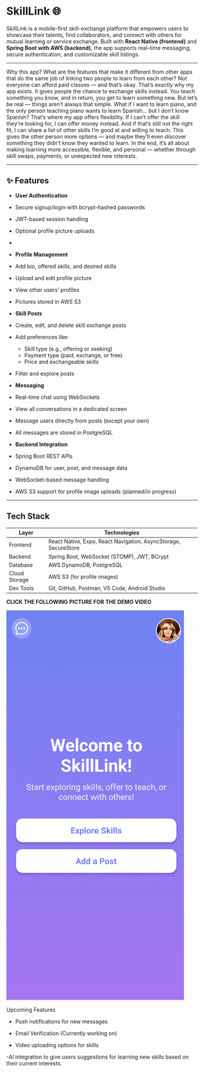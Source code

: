 # SkillLink 🌐

SkillLink is a mobile-first skill-exchange platform that empowers users to showcase their talents, find collaborators, and connect with others for mutual learning or service exchange. Built with **React Native (frontend)** and **Spring Boot with AWS (backend)**, the app supports real-time messaging, secure authentication, and customizable skill listings.

---
Why this app? What are the features that make it different from other apps that do the same job of linking two people to learn from each other?
Not everyone can afford paid classes — and that’s okay. That’s exactly why my app exists. It gives people the chance to exchange skills instead. You teach something you know, and in return, you get to learn something new. But let’s be real — things aren’t always that simple. What if I want to learn piano, and the only person teaching piano wants to learn Spanish… but I don’t know Spanish? That’s where my app offers flexibility. If I can’t offer the skill they’re looking for, I can offer money instead. And if that’s still not the right fit, I can share a list of other skills I’m good at and willing to teach. This gives the other person more options — and maybe they’ll even discover something they didn’t know they wanted to learn. In the end, it’s all about making learning more accessible, flexible, and personal — whether through skill swaps, payments, or unexpected new interests.

---
## ✨ Features

-  **User Authentication**
  - Secure signup/login with bcrypt-hashed passwords
  - JWT-based session handling
  - Optional profile picture uploads
  - 

-  **Profile Management**
  - Add bio, offered skills, and desired skills
  - Upload and edit profile picture
  - View other users’ profiles
  - Pictures stored in AWS S3

-  **Skill Posts**
  - Create, edit, and delete skill exchange posts
  - Add preferences like:
    - Skill type (e.g., offering or seeking)
    - Payment type (paid, exchange, or free)
    - Price and exchangeable skills
  - Filter and explore posts

-  **Messaging**
  - Real-time chat using WebSockets
  - View all conversations in a dedicated screen
  - Message users directly from posts (except your own)
  - All messages are stored in PostgreSQL

-  **Backend Integration**
  - Spring Boot REST APIs
  - DynamoDB for user, post, and message data
  - WebSocket-based message handling
  - AWS S3 support for profile image uploads (planned/in progress)

---

##  Tech Stack

| Layer        | Technologies                                                    | 
|--------------|-----------------------------------------------------------------|
| Frontend     | React Native, Expo, React Navigation, AsyncStorage, SecureStore |
| Backend      | Spring Boot, WebSocket (STOMP), JWT, BCrypt                     |
| Database     | AWS DynamoDB, PostgreSQL                                        |
| Cloud Storage| AWS S3 (for profile images)                                     |
| Dev Tools    | Git, GitHub, Postman, VS Code, Android Studio                   |

**CLICK THE FOLLOWING PICTURE FOR THE DEMO VIDEO**

[![Watch the demo](DemoPic.png)](https://youtu.be/l-zmKJVeKeo)

Upcoming Features
- Push notifications for new messages

- Email Verification (Currently working on)

- Video uploading options for skills

-AI integration to give users suggestions for learning new skills based on their current interests.

